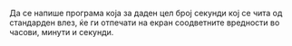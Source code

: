 Да се напише програма коjа за даден цел броj секунди коj се чита од стандарден влез, ќе ги отпечати на екран соодветните вредности во часови, минути и секунди.